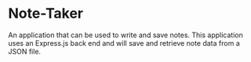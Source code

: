 # Note-Taker
An application that can be used to write and save notes. This application uses an Express.js back end and will save and retrieve note data from a JSON file.
